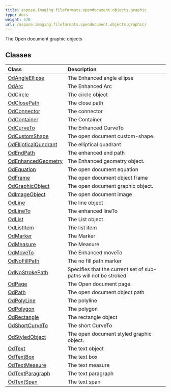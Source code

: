 ```yaml
---
title: aspose.imaging.fileformats.opendocument.objects.graphic
type: docs
weight: 570
url: /aspose.imaging.fileformats.opendocument.objects.graphic/
---
```



The Open document graphic objects

## **Classes**
| **Class** | **Description** |
| :- | :- |
| [OdAngleEllipse](/imaging/python-net/aspose.imaging.fileformats.opendocument.objects.graphic/odangleellipse/) | The Enhanced angle ellipse |
| [OdArc](/imaging/python-net/aspose.imaging.fileformats.opendocument.objects.graphic/odarc/) | The Enhanced Arc |
| [OdCircle](/imaging/python-net/aspose.imaging.fileformats.opendocument.objects.graphic/odcircle/) | The circle object |
| [OdClosePath](/imaging/python-net/aspose.imaging.fileformats.opendocument.objects.graphic/odclosepath/) | The close path |
| [OdConnector](/imaging/python-net/aspose.imaging.fileformats.opendocument.objects.graphic/odconnector/) | The  connector |
| [OdContainer](/imaging/python-net/aspose.imaging.fileformats.opendocument.objects.graphic/odcontainer/) | The Container |
| [OdCurveTo](/imaging/python-net/aspose.imaging.fileformats.opendocument.objects.graphic/odcurveto/) | The Enhanced CurveTo |
| [OdCustomShape](/imaging/python-net/aspose.imaging.fileformats.opendocument.objects.graphic/odcustomshape/) | The open document custom-shape. |
| [OdEllipticalQundrant](/imaging/python-net/aspose.imaging.fileformats.opendocument.objects.graphic/odellipticalqundrant/) | The elliptical quadrant |
| [OdEndPath](/imaging/python-net/aspose.imaging.fileformats.opendocument.objects.graphic/odendpath/) | The enhanced end path |
| [OdEnhancedGeometry](/imaging/python-net/aspose.imaging.fileformats.opendocument.objects.graphic/odenhancedgeometry/) | The Enhanced geometry object. |
| [OdEquation](/imaging/python-net/aspose.imaging.fileformats.opendocument.objects.graphic/odequation/) | The open document equation |
| [OdFrame](/imaging/python-net/aspose.imaging.fileformats.opendocument.objects.graphic/odframe/) | The open document object frame |
| [OdGraphicObject](/imaging/python-net/aspose.imaging.fileformats.opendocument.objects.graphic/odgraphicobject/) | The open document graphic object. |
| [OdImageObject](/imaging/python-net/aspose.imaging.fileformats.opendocument.objects.graphic/odimageobject/) | The open document image |
| [OdLine](/imaging/python-net/aspose.imaging.fileformats.opendocument.objects.graphic/odline/) | The line object |
| [OdLineTo](/imaging/python-net/aspose.imaging.fileformats.opendocument.objects.graphic/odlineto/) | The enhanced lineTo |
| [OdList](/imaging/python-net/aspose.imaging.fileformats.opendocument.objects.graphic/odlist/) | The List object |
| [OdListItem](/imaging/python-net/aspose.imaging.fileformats.opendocument.objects.graphic/odlistitem/) | The list item |
| [OdMarker](/imaging/python-net/aspose.imaging.fileformats.opendocument.objects.graphic/odmarker/) | The Marker |
| [OdMeasure](/imaging/python-net/aspose.imaging.fileformats.opendocument.objects.graphic/odmeasure/) | The Measure |
| [OdMoveTo](/imaging/python-net/aspose.imaging.fileformats.opendocument.objects.graphic/odmoveto/) | The Enhanced moveTo |
| [OdNoFillPath](/imaging/python-net/aspose.imaging.fileformats.opendocument.objects.graphic/odnofillpath/) | The no fill path marker |
| [OdNoStrokePath](/imaging/python-net/aspose.imaging.fileformats.opendocument.objects.graphic/odnostrokepath/) | Specifies that the current set of sub-paths will not be stroked. |
| [OdPage](/imaging/python-net/aspose.imaging.fileformats.opendocument.objects.graphic/odpage/) | The Open document page. |
| [OdPath](/imaging/python-net/aspose.imaging.fileformats.opendocument.objects.graphic/odpath/) | The open document object path |
| [OdPolyLine](/imaging/python-net/aspose.imaging.fileformats.opendocument.objects.graphic/odpolyline/) | The polyline |
| [OdPolygon](/imaging/python-net/aspose.imaging.fileformats.opendocument.objects.graphic/odpolygon/) | The polygon |
| [OdRectangle](/imaging/python-net/aspose.imaging.fileformats.opendocument.objects.graphic/odrectangle/) | The rectangle object |
| [OdShortCurveTo](/imaging/python-net/aspose.imaging.fileformats.opendocument.objects.graphic/odshortcurveto/) | The short CurveTo |
| [OdStyledObject](/imaging/python-net/aspose.imaging.fileformats.opendocument.objects.graphic/odstyledobject/) | The open document styled graphic object. |
| [OdText](/imaging/python-net/aspose.imaging.fileformats.opendocument.objects.graphic/odtext/) | The text object |
| [OdTextBox](/imaging/python-net/aspose.imaging.fileformats.opendocument.objects.graphic/odtextbox/) | The text box |
| [OdTextMeasure](/imaging/python-net/aspose.imaging.fileformats.opendocument.objects.graphic/odtextmeasure/) | The text measure |
| [OdTextParagraph](/imaging/python-net/aspose.imaging.fileformats.opendocument.objects.graphic/odtextparagraph/) | The text paragraph |
| [OdTextSpan](/imaging/python-net/aspose.imaging.fileformats.opendocument.objects.graphic/odtextspan/) | The text span |
